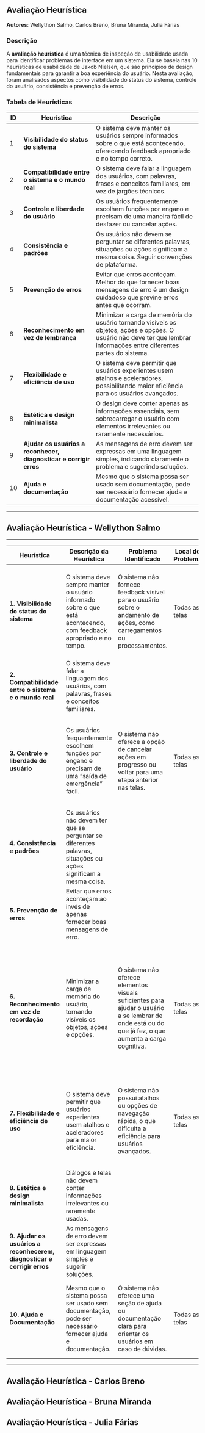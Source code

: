 ## Avaliação Heurística

**Autores**: Wellython Salmo, Carlos Breno, Bruna Miranda, Julia Fárias

### Descrição
A **avaliação heurística** é uma técnica de inspeção de usabilidade usada para identificar problemas de interface em um sistema. Ela se baseia nas 10 heurísticas de usabilidade de Jakob Nielsen, que são princípios de design fundamentais para garantir a boa experiência do usuário. Nesta avaliação, foram analisados aspectos como visibilidade do status do sistema, controle do usuário, consistência e prevenção de erros.

### Tabela de Heurísticas

| **ID** | **Heurística**                                      | **Descrição**                                                                                                     |
|--------|-----------------------------------------------------|-------------------------------------------------------------------------------------------------------------------|
| 1      | **Visibilidade do status do sistema**               | O sistema deve manter os usuários sempre informados sobre o que está acontecendo, oferecendo feedback apropriado e no tempo correto. |
| 2      | **Compatibilidade entre o sistema e o mundo real**  | O sistema deve falar a linguagem dos usuários, com palavras, frases e conceitos familiares, em vez de jargões técnicos.                |
| 3      | **Controle e liberdade do usuário**                 | Os usuários frequentemente escolhem funções por engano e precisam de uma maneira fácil de desfazer ou cancelar ações.                  |
| 4      | **Consistência e padrões**                          | Os usuários não devem se perguntar se diferentes palavras, situações ou ações significam a mesma coisa. Seguir convenções de plataforma. |
| 5      | **Prevenção de erros**                              | Evitar que erros aconteçam. Melhor do que fornecer boas mensagens de erro é um design cuidadoso que previne erros antes que ocorram.     |
| 6      | **Reconhecimento em vez de lembrança**              | Minimizar a carga de memória do usuário tornando visíveis os objetos, ações e opções. O usuário não deve ter que lembrar informações entre diferentes partes do sistema. |
| 7      | **Flexibilidade e eficiência de uso**               | O sistema deve permitir que usuários experientes usem atalhos e aceleradores, possibilitando maior eficiência para os usuários avançados. |
| 8      | **Estética e design minimalista**                   | O design deve conter apenas as informações essenciais, sem sobrecarregar o usuário com elementos irrelevantes ou raramente necessários.  |
| 9      | **Ajudar os usuários a reconhecer, diagnosticar e corrigir erros** | As mensagens de erro devem ser expressas em uma linguagem simples, indicando claramente o problema e sugerindo soluções.                |
| 10     | **Ajuda e documentação**                            | Mesmo que o sistema possa ser usado sem documentação, pode ser necessário fornecer ajuda e documentação acessível.                        |

---

## Avaliação Heurística - Wellython Salmo


---


| **Heurística**                          | **Descrição da Heurística**                                                                                     | **Problema Identificado**                                                                                | **Local do Problema** | **Gravidade (1-4)** | **Solução Sugerida**                                                                                     |
|------------------------------------------|------------------------------------------------------------------------------------------------------------------|-----------------------------------------------------------------------------------------------------------|----------------------|---------------------|----------------------------------------------------------------------------------------------------------|
| **1. Visibilidade do status do sistema** | O sistema deve sempre manter o usuário informado sobre o que está acontecendo, com feedback apropriado e no tempo. | O sistema não fornece feedback visível para o usuário sobre o andamento de ações, como carregamentos ou processamentos. | Todas as telas       | 4                   | Implementar indicadores de status como barras de progresso, ícones de carregamento e mensagens de feedback em tempo real para ações importantes. |
| **2. Compatibilidade entre o sistema e o mundo real** | O sistema deve falar a linguagem dos usuários, com palavras, frases e conceitos familiares.                        |                                                                                                           |                      |                     |                                                                                                              |
| **3. Controle e liberdade do usuário**   | Os usuários frequentemente escolhem funções por engano e precisam de uma “saída de emergência” fácil.              | O sistema não oferece a opção de cancelar ações em progresso ou voltar para uma etapa anterior nas telas.   | Todas as telas       | 4                   | Incluir botões de "Cancelar" e "Voltar" em todas as telas, permitindo que o usuário cancele ou retorne para ajustar ações sem comprometer o processo. |
| **4. Consistência e padrões**            | Os usuários não devem ter que se perguntar se diferentes palavras, situações ou ações significam a mesma coisa.    |                                                                                                           |                      |                     |                                                                                                              |
| **5. Prevenção de erros**                | Evitar que erros aconteçam ao invés de apenas fornecer boas mensagens de erro.                                     |                                                                                                           |                      |                     |                                                                                                              |
| **6. Reconhecimento em vez de recordação**| Minimizar a carga de memória do usuário, tornando visíveis os objetos, ações e opções.                             | O sistema não oferece elementos visuais suficientes para ajudar o usuário a se lembrar de onde está ou do que já fez, o que aumenta a carga cognitiva. | Todas as telas       | 2                   | Adicionar elementos como breadcrumbs (trilhas de navegação), dicas contextuais e sugestões automáticas para facilitar a navegação e reduzir a necessidade de memorização por parte do usuário. |
| **7. Flexibilidade e eficiência de uso** | O sistema deve permitir que usuários experientes usem atalhos e aceleradores para maior eficiência.                | O sistema não possui atalhos ou opções de navegação rápida, o que dificulta a eficiência para usuários avançados. | Todas as telas       | 3                   | Implementar atalhos de teclado e navegação rápida para ações comuns, permitindo que usuários mais experientes realizem tarefas de forma mais ágil. |
| **8. Estética e design minimalista**     | Diálogos e telas não devem conter informações irrelevantes ou raramente usadas.                                    |                                                                                                           |                      |                     |                                                                                                              |
| **9. Ajudar os usuários a reconhecerem, diagnosticar e corrigir erros** | As mensagens de erro devem ser expressas em linguagem simples e sugerir soluções.                                  |                                                                                                           |                      |                     |                                                                                                              |
| **10. Ajuda e Documentação**             | Mesmo que o sistema possa ser usado sem documentação, pode ser necessário fornecer ajuda e documentação.            | O sistema não oferece uma seção de ajuda ou documentação clara para orientar os usuários em caso de dúvidas. | Todas as telas       | 3                   | Implementar uma seção de ajuda acessível diretamente do sistema, com FAQs, tutoriais e documentação detalhada sobre as funcionalidades. |

---

## Avaliação Heurística - Carlos Breno
## Avaliação Heurística - Bruna Miranda
## Avaliação Heurística - Julia Fárias
